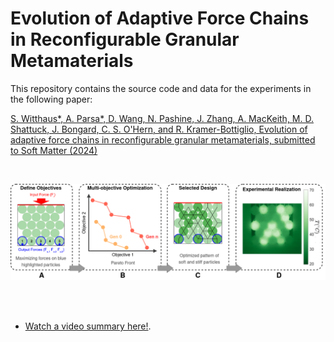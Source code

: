 # Evolution of Adaptive Force Chains in Reconfigurable Granular Metamaterials
This repository contains the source code and data for the experiments in the following paper:

[S. Witthaus*, A. Parsa*, D. Wang, N. Pashine, J. Zhang, A. MacKeith, M. D. Shattuck, J. Bongard, C. S. O'Hern, and R. Kramer-Bottiglio, Evolution of adaptive force chains in reconfigurable granular metamaterials, submitted to Soft Matter (2024)](https://jamming.research.yale.edu/files/papers/chains.pdf)

</br>
<p align="center">
  <img src="https://github.com/AtoosaParsa/AdaptiveForceChains/blob/main/overview.png"  width="800">
</p>
</br>
</br>

- [Watch a video summary here!](https://www.youtube.com/watch?v=YZ45mljl150).
